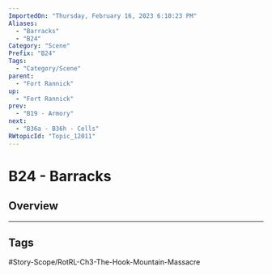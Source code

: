 ```yaml
---
ImportedOn: "Thursday, February 16, 2023 6:10:23 PM"
Aliases:
  - "Barracks"
  - "B24"
Category: "Scene"
Prefix: "B24"
Tags:
  - "Category/Scene"
parent:
  - "Fort Rannick"
up:
  - "Fort Rannick"
prev:
  - "B19 - Armory"
next:
  - "B36a - B36h - Cells"
RWtopicId: "Topic_12011"
---
```

# B24 - Barracks
## Overview

---
## Tags
#Story-Scope/RotRL-Ch3-The-Hook-Mountain-Massacre

